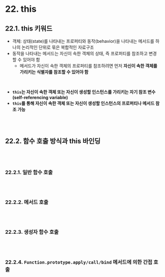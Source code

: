 # 22. this

## 22.1. this 키워드

- 객체: 상태(state)를 나타내는 프로퍼티와 동작(behavior)을 나타내는 메서드를 하나의 논리적인 단위로 묶은 복합적인 자료구조
- 동작을 나타내는 메서드는 자신이 속한 객체의 상태, 즉 프로퍼티를 참조하고 변경할 수 있어야 함
  - 메서드가 자신이 속한 객체의 프로퍼티를 참조하려면 먼저 **자신이 속한 객체를 가리키는 식별자를 참조할 수 있어야 함**

<br>

- **`this`는 자신이 속한 객체 또는 자신이 생성할 인스턴스를 가리키는 자기 참조 변수(self-referencing variable)**
- **`this`를 통해 자신이 속한 객체 또는 자신이 생성할 인스턴스의 프로퍼티나 메서드 참조 가능**

<br><br>

## 22.2. 함수 호출 방식과 this 바인딩

<br><br>

### 22.2.1. 일반 함수 호출

<br><br>

### 22.2.2. 메서드 호출

<br><br>

### 22.2.3. 생성자 함수 호출

<br><br>

### 22.2.4. `Function.prototype.apply/call/bind` 메서드에 의한 간접 호출
